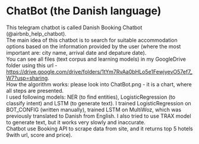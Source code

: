 # ChatBot (the Danish language)

This telegram chatbot is called Danish Booking Chatbot (@airbnb_help_chatbot).  
  The main idea of this chatbot is to search for suitable accommodation options based on the information provided by the user (where the most important are: city name, arrival date and depature date).  
    You can see all files (text corpus and learning models) in my GoogleDrive folder using this url - https://drive.google.com/drive/folders/1tYm7RvAa0bHLo5e1FewjyevO57ef7_W7?usp=sharing.  
      How the algorithm works:  please look into ChatBot.png - it is a chart, where all steps are presented.  
      I used following models: NER (to find entities), LogisticRegression (to classify intent) and LSTM (to generate text). I trained LogisticRegression on BOT_CONFIG (written manually), trained LSTM on MultiWoz, which was previously translated to Danish from English. I also tried to use TRAX model to generate text, but it works very slowly and inaccurate.   
      Chatbot use Booking API to scrape data from site, and it returns top 5 hotels 9with url, score and price).
    

      
